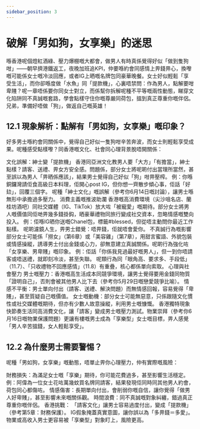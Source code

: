```yaml
---
sidebar_position: 3
---
```


# 破解「男如狗，女享樂」的迷思
喺香港呢個燈紅酒綠、壓力爆棚嘅大都會，做男人有時真係覺得好似「做到隻狗咁」——朝早擠港鐵返工，夜晚加班追KPI，仲要喺約會同感情上畀錢畀心，換嚟嘅可能係女士嘅冷淡回應，或者IG上晒嘅名牌包同豪華晚餐。女士好似輕鬆「享受生活」，而你卻喺度做「水魚」同「提款機」，心裏唔禁問：作為男人，點解要咁卑賤？呢一章唔係要你同女士對立，而係幫你拆解呢種不平等嘅兩性動態，睇穿文化陷阱同不真誠嘅套路，學會點樣守住你嘅尊嚴同荷包，搵到真正尊重你嘅伴侶。兄弟，準備好唔做「狗」，做返自己嘅英雄！

## 12.1 現象解析：點解有「男如狗，女享樂」嘅印象？
好多男士喺約會同關係中，覺得自己好似一隻狗咁辛苦奔波，而女士則輕鬆享受成果。呢種感受點樣嚟？同香港嘅文化、社會同心理背景脫唔開關係：

文化誤解：紳士變「提款機」
香港同亞洲文化教男人要「大方」「有擔當」，紳士點樣？請客、送禮、畀女方安全感。問題係，部分女士將呢啲付出當理所當然，甚至誤以為男人「畀晒係應該」，結果男士覺得自己好似「狗」咁畀壓榨。
例：你喺銅鑼灣請佢食高級日本料理，佢開心post IG，但你想一齊散步傾心事，佢話「好攰」，回覆三個字。
呢種「紳士文化」嘅誤解（參考你6月14日嘅討論），讓男士喺無形中承擔過多壓力。
消費主義嘅推波助瀾
香港嘅高消費環境（尖沙咀名店、蘭桂坊酒吧）同社交媒體（IG、TikTok）放大咗「被寵愛」嘅期待。部分女士將男人嘅價值同佢哋畀幾多錢掛鈎，晒豪華禮物同旅行變成社交資本，忽略情感嘅雙向投入。
例：佢喺IG晒你送嘅Chanel包，標籤#blessed，但從唔主動問你最近工作點樣。
呢啲濾鏡人生，畀男士錯覺：唔畀錢，佢就唔會愛你。
不真誠行為嘅影響
部分女士可能係「撈女」（第6章）或「美容雞」（第7章），用甜言蜜語、外貌包裝或情感操縱，誘導男士付出金錢或心力，卻無意建立真誠關係。呢啲行為強化咗「女享樂、男卑賤」嘅印象。
例：佢話「你係我見過最好嘅男人」，但一到你唔請客或唔送禮，就即刻冷淡，甚至失聯。
呢類行為同「眼角高、要求多、手段低」（11.7）、「只收禮物不回應感情」（11.8）有重疊，核心都係單向索取。
心理與社會壓力
男士嘅壓力：香港嘅高生活成本同競爭環境，讓男士覺得要用金錢同物質「證明自己」，否則會被其他男人比下去（參考你5月29日嘅戀愛競爭比喻）。
情感不平衡：男士單向付出（請客、送禮、解決問題）而無情感回報，容易覺得「卑賤」，甚至質疑自己嘅價值。
女士嘅動機：部分女士可能無惡意，只係跟隨文化慣性或社交媒體嘅期待，但亦有少數人故意操縱，利用男士嘅慷慨。
香港獨特現象
快節奏生活同高消費文化，讓「請客」變成男士嘅壓力測試。物業崇拜（參考你6月16日嘅物業保護問題）更讓有樓嘅男士成為「享樂型」女士嘅目標，畀人感覺「男人辛苦搵錢，女人輕鬆享受」。

## 12.2 為什麼男士需要警惕？
呢種「男如狗，女享樂」嘅動態，唔單止畀你心理壓力，仲有實際嘅風險：

財務損失：為滿足女士嘅「享樂」期待，你可能花費過多，甚至影響生活穩定。
例：阿偉為一位女士花咗萬幾蚊買名牌同請客，結果發現佢同時同其他男人約會，荷包同心都傷咗。
情感傷害：長期單向付出，會削弱你嘅自信，讓你覺得「做男人好卑賤」，甚至影響未來嘅關係觀。
時間浪費：同不真誠嘅對象糾纏，錯過真正尊重你嘅伴侶。
香港挑戰：
「請客文化」讓男士容易過度付出，變成「提款機」（參考第5章：財務保護）。
IG假象掩蓋真實意圖，讓你誤以為「多畀錢＝多愛」。
物業或高收入男士更容易被「享樂型」對象盯上，風險更高。
